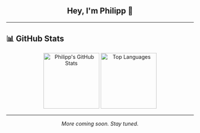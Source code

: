 <p align="center">
</p>

<h2 align="center">Hey, I'm Philipp 👋</h2>


---


## 📊 GitHub Stats

<div align="center">
  <img src="https://github-readme-stats.vercel.app/api?username=Zinhobl&hide_title=false&hide_rank=false&show_icons=true&include_all_commits=true&count_private=true&disable_animations=false&theme=dracula&locale=en&hide_border=false&order=1" height="150" alt="Philipp's GitHub Stats" />
  <img src="https://github-readme-stats.vercel.app/api/top-langs?username=Zinhobl&layout=compact&langs_count=6&theme=dracula&hide_border=false" height="150" alt="Top Languages" />
</div>

---

<p align="center">
  <em>More coming soon. Stay tuned.</em>
</p>
